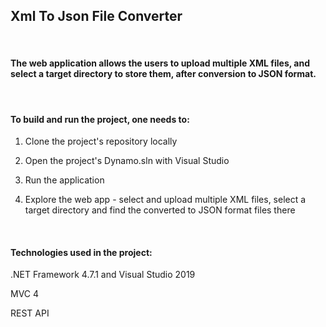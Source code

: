 ## Xml To Json File Converter
<br />

#### **The web application allows the users to upload multiple XML files, and select a target directory to store them, after conversion to JSON format.**

<br />

#### **To build and run the project, one needs to:**

1. Clone the project's repository locally

2. Open the project's Dynamo.sln with Visual Studio

3. Run the application

4. Explore the web app - select and upload multiple XML files, select a target directory and find the converted to JSON format files there

<br />


#### **Technologies used in the project**:

.NET Framework 4.7.1 and Visual Studio 2019

MVC 4

REST API

<br />
